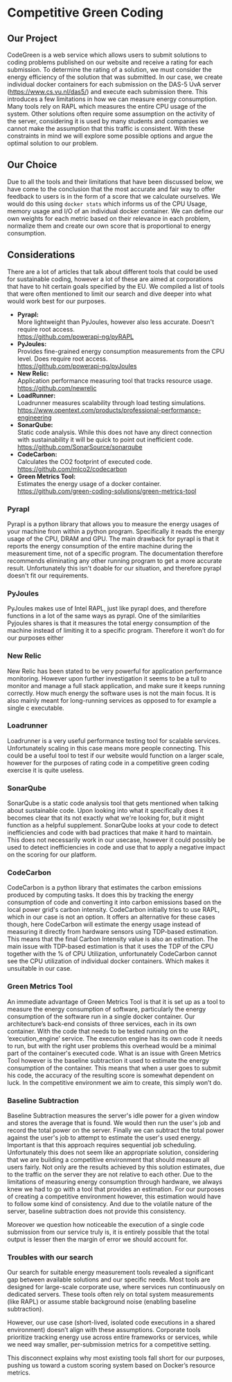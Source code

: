# Competitive Green Coding




## Our Project
CodeGreen is a web service which allows users to submit solutions to coding problems published on our website and receive a rating for each submission. To determine the rating of a solution, we must consider the energy efficiency of the solution that was submitted. In our case, we create individual docker containers for each submission on the DAS-5 UvA server (https://www.cs.vu.nl/das5/) and execute each submission there. This introduces a few limitations in how we can measure energy consumption. Many tools rely on RAPL which measures the entire CPU usage of the system. Other solutions often require some assumption on the activity of the server, considering it is used by many students and companies we cannot make the assumption that this traffic is consistent. With these constraints in mind we will explore some possible options and argue the optimal solution to our problem.


## Our Choice
Due to all the tools and their limitations that have been discussed below, we have come to the conclusion that the most accurate and fair way to offer feedback to users is in the form of a score that we calculate ourselves. We would do this using `docker stats` which informs us of the CPU Usage, memory usage and I/O of an individual docker container. We can define our own weights for each metric based on their relevance in each problem, normalize them and create our own score that is proportional to energy consumption.




## Considerations
There are a lot of articles that talk about different tools that could be used for sustainable coding, however a lot of these are aimed at corporations that have to hit certain goals specified by the EU. We compiled a list of tools that were often mentioned to limit our search and dive deeper into what would work best for our purposes.








* **Pyrapl:** \
More lightweight than PyJoules, however also less accurate. Doesn't require root access. \
https://github.com/powerapi-ng/pyRAPL
* **PyJoules:** \
Provides fine-grained energy consumption measurements from the CPU level. Does require root access. \
https://github.com/powerapi-ng/pyJoules
* **New Relic:** \
Application performance measuring tool that tracks resource usage. \
https://github.com/newrelic
* **LoadRunner:** \
Loadrunner measures scalability through load testing simulations. \
https://www.opentext.com/products/professional-performance-engineering
* **SonarQube:** \
Static code analysis. While this does not have any direct connection with sustainability it will be quick to point out inefficient code. \
https://github.com/SonarSource/sonarqube
* **CodeCarbon:** \
Calculates the CO2 footprint of executed code. \
https://github.com/mlco2/codecarbon
* **Green Metrics Tool:** \
Estimates the energy usage of a docker container. \
https://github.com/green-coding-solutions/green-metrics-tool






### Pyrapl
Pyrapl is a python library that allows you to measure the energy usages of your machine from within a python program. Specifically it reads the energy usage of the CPU, DRAM and GPU. The main drawback for pyrapl is that it reports the energy consumption of the entire machine during the measurement time, not of a specific program. The documentation therefore recommends eliminating any other running program to get a more accurate result. Unfortunately this isn't doable for our situation, and therefore pyrapl doesn't fit our requirements.




### PyJoules
PyJoules makes use of Intel RAPL, just like pyrapl does, and therefore functions in a lot of the same ways as pyrapl. One of the similarities Pyjoules shares is that it measures the total energy consumption of the machine instead of limiting it to a specific program. Therefore it won’t do for our purposes either




### New Relic
New Relic has been stated to be very powerful for application performance monitoring. However upon further investigation it seems to be a tull to monitor and manage a full stack application, and make sure it keeps running correctly. How much energy the software uses is not the main focus. It is also mainly meant for long-running services as opposed to for example a single c executable.




### Loadrunner
Loadrunner is a very useful performance testing tool for scalable services. Unfortunately scaling in this case means more people connecting. This could be a useful tool to test if our website would function on a larger scale, however for the purposes of rating code in a competitive green coding exercise it is quite useless.






### SonarQube
SonarQube is a static code analysis tool that gets mentioned when talking about sustainable code. Upon looking into what it specifically does it becomes clear that its not exactly what we're looking for, but it might function as a  helpful supplement. SonarQube looks at your code to detect inefficiencies and code with bad practices that make it hard to maintain. This does not necessarily work in our usecase, however it could possibly be used to detect inefficiencies in code and use that to apply a negative impact on the scoring for our platform.








### CodeCarbon
CodeCarbon is a python library that estimates the carbon emissions produced by computing tasks. It does this by tracking the energy consumption of code and converting it into carbon emissions based on the local power grid's carbon intensity. CodeCarbon initially tries to use RAPL, which in our case is not an option. It offers an alternative for these cases though, here CodeCarbon will estimate the energy usage instead of measuring it directly from hardware sensors using TDP-based estimation. This means that the final Carbon Intensity value is also an estimation. The main issue with TDP-based estimation is that it uses the TDP of the CPU together with the % of CPU Utilization, unfortunately CodeCarbon cannot see the CPU utilization of individual docker containers. Which makes it unsuitable in our case.




### Green Metrics Tool
An immediate advantage of Green Metrics Tool is that it is set up as a tool to measure the energy consumption of software, particularly the energy consumption of the software run in a single docker container. Our architecture’s back-end consists of three services, each in its own container. With the code that needs to be tested running on the ‘execution_engine’ service. The execution engine has its own code it needs to run, but with the right user problems this overhead would be a minimal part of the container's executed code. What is an issue with Green Metrics Tool however is the baseline subtraction it used to estimate the energy consumption of the container. This means that when a user goes to submit his code, the accuracy of the resulting score is somewhat dependent on luck. In the competitive environment we aim to create, this simply won’t do.


### Baseline Subtraction
Baseline Subtraction measures the server's idle power for a given window and stores the average that is found. We would then run the user's job and record the total power on the server. Finally we can subtract the total power against the user's job to attempt to estimate the user's used energy. Important is that this approach requires sequential job scheduling. Unfortunately this does not seem like an appropriate solution, considering that we are building a competitive environment that should measure all users fairly. Not only are the results achieved by this solution estimates, due to the traffic on the server they are not relative to each other. Due to the limitations of measuring energy consumption through hardware, we always knew we had to go with a tool that provides an estimation. For our purposes of creating a competitive environment however, this estimation would have to follow some kind of consistency. And due to the volatile nature of the server, baseline subtraction does not provide this consistency.


Moreover we question how noticeable the execution of a single code submission from our service truly is, it is entirely possible that the total output is lesser then the margin of error we should account for.




### Troubles with our search
Our search for suitable energy measurement tools revealed a significant gap between available solutions and our specific needs. Most tools are designed for large-scale corporate use, where services run continuously on dedicated servers. These tools often rely on total system measurements (like RAPL) or assume stable background noise (enabling baseline subtraction).


However, our use case (short-lived, isolated code executions in a shared environment) doesn’t align with these assumptions. Corporate tools prioritize tracking energy use across entire frameworks or services, while we need way smaller, per-submission metrics for a competitive setting.


This disconnect explains why most existing tools fall short for our purposes, pushing us toward a custom scoring system based on Docker’s resource metrics.











